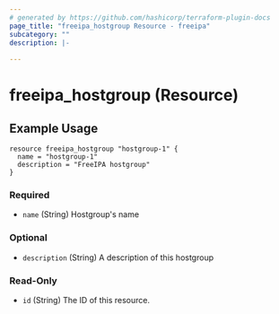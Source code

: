 ```yaml
---
# generated by https://github.com/hashicorp/terraform-plugin-docs
page_title: "freeipa_hostgroup Resource - freeipa"
subcategory: ""
description: |-
  
---
```


# freeipa_hostgroup (Resource)

## Example Usage
```hcl
resource freeipa_hostgroup "hostgroup-1" {
  name = "hostgroup-1"
  description = "FreeIPA hostgroup"
}
```

### Required

- `name` (String) Hostgroup's name

### Optional

- `description` (String) A description of this hostgroup

### Read-Only

- `id` (String) The ID of this resource.
